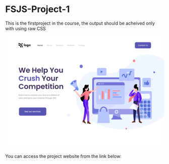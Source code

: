 # FSJS-Project-1

This is the firstproject in the course, the output should be acheived only with using raw CSS


![](./output.png)


You can access the project website from the link below:

[](rtsh-fsjspr1.netlify.app)
